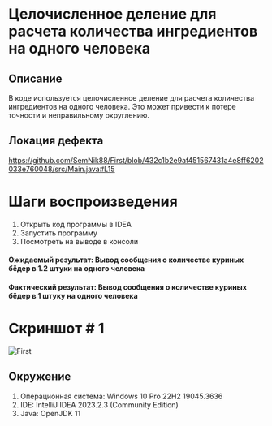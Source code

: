 # Целочисленное деление для расчета количества ингредиентов на одного человека
## Описание
В коде используется целочисленное деление для расчета количества ингредиентов на одного человека. Это может привести к потере точности и неправильному округлению. 
## Локация дефекта
https://github.com/SemNik88/First/blob/432c1b2e9af451567431a4e8ff6202033e760048/src/Main.java#L15
# Шаги воспроизведения
1. Открыть код программы в IDEA
2. Запустить программу
3. Посмотреть на выводе в консоли
#### Ожидаемый результат: Вывод сообщения о количестве куриных бёдер в 1.2 штуки на одного человека
#### Фактический результат: Вывод сообщения о количестве куриных бёдер в 1 штуку на одного человека
# Скриншот # 1
![First](https://github.com/SemNik88/First/assets/142649558/cca69ccd-11c0-4aad-8710-6fae603a1b8c)
## Окружение
1. Операционная система: Windows 10 Pro 22H2 19045.3636
2. IDE: IntelliJ IDEA 2023.2.3 (Community Edition)
3. Java: OpenJDK 11










